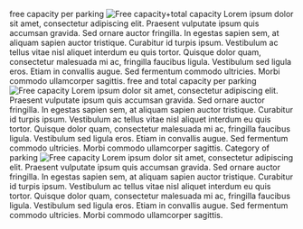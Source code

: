 free capacity per parking
![Free capacity+total capacity](graphs/free_capacity_per_parking.png)
Lorem ipsum dolor sit amet, consectetur adipiscing elit. Praesent vulputate ipsum quis accumsan gravida. Sed ornare auctor fringilla. In egestas sapien sem, at aliquam sapien auctor tristique. Curabitur id turpis ipsum. Vestibulum ac tellus vitae nisl aliquet interdum eu quis tortor. Quisque dolor quam, consectetur malesuada mi ac, fringilla faucibus ligula. Vestibulum sed ligula eros. Etiam in convallis augue. Sed fermentum commodo ultricies. Morbi commodo ullamcorper sagittis.
free and total capacity per parking
![Free capacity](graphs/total_and_free_capacity_per_parking.png)
Lorem ipsum dolor sit amet, consectetur adipiscing elit. Praesent vulputate ipsum quis accumsan gravida. Sed ornare auctor fringilla. In egestas sapien sem, at aliquam sapien auctor tristique. Curabitur id turpis ipsum. Vestibulum ac tellus vitae nisl aliquet interdum eu quis tortor. Quisque dolor quam, consectetur malesuada mi ac, fringilla faucibus ligula. Vestibulum sed ligula eros. Etiam in convallis augue. Sed fermentum commodo ultricies. Morbi commodo ullamcorper sagittis.
Category of parking
![Free capacity](graphs/categorie_piechart.png)
Lorem ipsum dolor sit amet, consectetur adipiscing elit. Praesent vulputate ipsum quis accumsan gravida. Sed ornare auctor fringilla. In egestas sapien sem, at aliquam sapien auctor tristique. Curabitur id turpis ipsum. Vestibulum ac tellus vitae nisl aliquet interdum eu quis tortor. Quisque dolor quam, consectetur malesuada mi ac, fringilla faucibus ligula. Vestibulum sed ligula eros. Etiam in convallis augue. Sed fermentum commodo ultricies. Morbi commodo ullamcorper sagittis.

